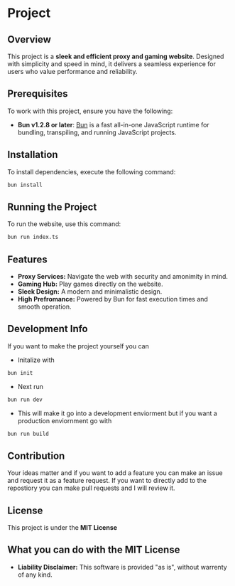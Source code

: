 # Project

## Overview
This project is a **sleek and efficient proxy and gaming website**. Designed with simplicity and speed in mind, it delivers a seamless experience for users who value performance and reliability.

## Prerequisites
To work with this project, ensure you have the following:
- **Bun v1.2.8 or later**: [Bun](https://bun.sh) is a fast all-in-one JavaScript runtime for bundling, transpiling, and running JavaScript projects.

## Installation

To install dependencies, execute the following command:
```bash
bun install
```
## Running the Project
To run the website, use this command:
```bash
bun run index.ts
```
## Features
- __Proxy Services:__ Navigate the web with security and amonimity in mind.
- __Gaming Hub:__ Play games directly on the website.
- __Sleek Design:__ A modern and minimalistic design.
- __High Prefromance:__ Powered by Bun for fast execution times and smooth operation.
## Development Info
If you want to make the project yourself you can
- Initalize with
```bash
bun init
```
- Next run
```bash
bun run dev
```
- This will make it go into a development enviorment but if you want a production enviornment go with
```bash
bun run build
```
## Contribution
Your ideas matter and if you want to add a feature you can make an issue and request it as a feature request. 
If you want to directly add to the repostiory you can make pull requests and I will review it.
## License
This project is under the __MIT License__
## What you can do with the MIT License
- __Liability Disclaimer:__ This software is provided "as is", without warrenty of any kind.